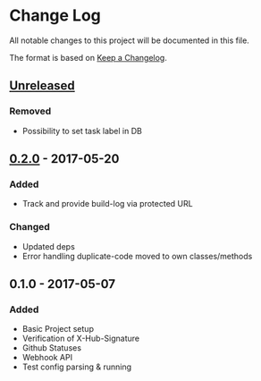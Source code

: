 # Change Log
All notable changes to this project will be documented in this file.

The format is based on [Keep a Changelog](http://keepachangelog.com/).

## [Unreleased]
### Removed
- Possibility to set task label in DB

## [0.2.0] - 2017-05-20
### Added
- Track and provide build-log via protected URL

### Changed
- Updated deps
- Error handling duplicate-code moved to own classes/methods

## 0.1.0 - 2017-05-07
### Added
- Basic Project setup
- Verification of X-Hub-Signature
- Github Statuses
- Webhook API
- Test config parsing & running

[Unreleased]: https://github.com/kronthto/tiny-ci/compare/v0.2.0...HEAD
[0.2.0]: https://github.com/kronthto/tiny-ci/compare/v0.1.0...v0.2.0
